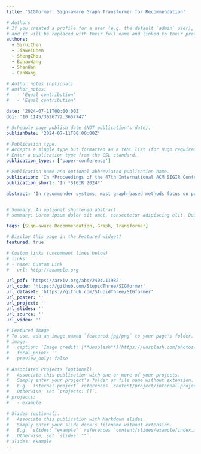 ```yaml
---
title: 'SIGformer: Sign-aware Graph Transformer for Recommendation'

# Authors
# If you created a profile for a user (e.g. the default `admin` user), write the username (folder name) here
# and it will be replaced with their full name and linked to their profile.
authors:
  - SiruiChen
  - JiaweiChen
  - ShengZhou
  - BohaoWang
  - ShenHan
  - CanWang

# Author notes (optional)
# author_notes:
#   - 'Equal contribution'
#   - 'Equal contribution'

date: '2024-07-11T00:00:00Z'
doi: '10.1145/3626772.3657747'

# Schedule page publish date (NOT publication's date).
publishDate: '2024-07-11T00:00:00Z'

# Publication type.
# Accepts a single type but formatted as a YAML list (for Hugo requirements).
# Enter a publication type from the CSL standard.
publication_types: ['paper-conference']

# Publication name and optional abbreviated publication name.
publication: 'In *Proceedings of the 47th International ACM SIGIR Conference on Research and Development in Information Retrieval*'
publication_short: 'In *SIGIR 2024*'

abstract: 'In recommender systems, most graph-based methods focus on positive user feedback, while overlooking the valuable negative feedback. Integrating both positive and negative feedback to form a signed graph can lead to a more comprehensive understanding of user preferences. However, the existing efforts to incorporate both types of feedback are sparse and face two main limitations: 1) They process positive and negative feedback separately, which fails to holistically leverage the collaborative information within the signed graph; 2) They rely on MLPs or GNNs for information extraction from negative feedback, which may not be effective. To overcome these limitations, we introduceSIGformer, a new method that employs the transformer architecture to sign-aware graph-based recommendation. SIGformer incorporates two innovative positional encodings that capture the spectral properties and path patterns of the signed graph, enabling the full exploitation of the entire graph. Our extensive experiments across five real-world datasets demonstrate the superiority of SIGformer over state-of-the-art methods. The code is available at https://github.com/StupidThree/SIGformer.'


# Summary. An optional shortened abstract.
# summary: Lorem ipsum dolor sit amet, consectetur adipiscing elit. Duis posuere tellus ac convallis placerat. Proin tincidunt magna sed ex sollicitudin condimentum.

tags: [Sign-aware Recommendation, Graph, Transformer]

# Display this page in the Featured widget?
featured: true

# Custom links (uncomment lines below)
# links:
# - name: Custom Link
#   url: http://example.org

url_pdf: 'https://arxiv.org/abs/2404.11982'
url_code: 'https://github.com/StupidThree/SIGformer'
url_dataset: 'https://github.com/StupidThree/SIGformer'
url_poster: ''
url_project: ''
url_slides: ''
url_source: ''
url_video: ''

# Featured image
# To use, add an image named `featured.jpg/png` to your page's folder.
# image:
#   caption: 'Image credit: [**Unsplash**](https://unsplash.com/photos/pLCdAaMFLTE)'
#   focal_point: ''
#   preview_only: false

# Associated Projects (optional).
#   Associate this publication with one or more of your projects.
#   Simply enter your project's folder or file name without extension.
#   E.g. `internal-project` references `content/project/internal-project/index.md`.
#   Otherwise, set `projects: []`.
# projects:
#   - example

# Slides (optional).
#   Associate this publication with Markdown slides.
#   Simply enter your slide deck's filename without extension.
#   E.g. `slides: "example"` references `content/slides/example/index.md`.
#   Otherwise, set `slides: ""`.
# slides: example
---
```


<!-- {{% callout note %}}
Click the _Cite_ button above to demo the feature to enable visitors to import publication metadata into their reference management software.
{{% /callout %}}

{{% callout note %}}
Create your slides in Markdown - click the _Slides_ button to check out the example.
{{% /callout %}}

Add the publication's **full text** or **supplementary notes** here. You can use rich formatting such as including [code, math, and images](https://docs.hugoblox.com/content/writing-markdown-latex/). -->
